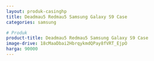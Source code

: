 ```yaml
---
layout: produk-casinghp
title: Deadmau5 Redmau5 Samsung Galaxy S9 Case
categories: samsung

# Produk
product-title: Deadmau5 Redmau5 Samsung Galaxy S9 Case
image-drive: 18cMaaDbai2HbrqykmdQPay8fVRT_EjpO
harga: 90000
---
```

